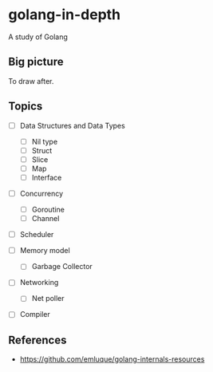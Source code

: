 # golang-in-depth
A study of Golang

## Big picture
To draw after.

## Topics
- [ ] Data Structures and Data Types
  - [ ] Nil type
  - [ ] Struct
  - [ ] Slice
  - [ ] Map
  - [ ] Interface
- [ ] Concurrency
  - [ ] Goroutine
  - [ ] Channel
- [ ] Scheduler
- [ ] Memory model
  - [ ] Garbage Collector
- [ ] Networking
  - [ ] Net poller
- [ ] Compiler


## References

- https://github.com/emluque/golang-internals-resources
